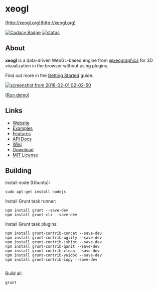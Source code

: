 # xeogl

[http://xeogl.org](http://xeogl.org)

[![Codacy Badge](https://api.codacy.com/project/badge/grade/a834272d6bf448f7a77947d7b784f261)](https://www.codacy.com/app/lindsay-kay/xeogl)
[![status](https://img.shields.io/badge/glTF-2%2E0-green.svg?style=flat)](https://github.com/KhronosGroup/glTF)

## About

**xeogl** is a data-driven WebGL-based engine from [@xeographics](https://twitter.com/xeographics) for 3D visualization in the browser without using plugins.

Find out more in the [Getting Started](https://github.com/xeolabs/xeogl/wiki/Getting-Started) guide.

[![screenshot from 2018-02-01 02-02-50](http://xeogl.org/assets/images/screenshots/officePlan.png)](http://xeogl.org/examples/#importing_gltf_OfficePlan)

[[Run demo](http://xeogl.org/examples/#importing_gltf_OfficePlan)]

## Links 

 - [Website](http://xeogl.org)
 - [Examples](http://xeogl.org/examples)
 - [Features](http://xeogl.org#features)
 - [API Docs](http://xeogl.org/docs/index.html)
 - [Wiki](https://github.com/xeolabs/xeogl/wiki)
 - [Download](https://github.com/xeolabs/xeogl/archive/master.zip)
 - [MIT License](https://github.com/xeolabs/xeogl/blob/master/MIT-LICENSE)
 
## Building
 
 Install node (Ubuntu):
 
 ````
 sudo apt-get install nodejs
 ````
 
 Install Grunt task runner:
 
 ````
 npm install grunt --save-dev
 npm install grunt-cli --save-dev
 ````
 
 Install Grunt task plugins:
 
 ````
 npm install grunt-contrib-concat --save-dev
 npm install grunt-contrib-uglify --save-dev
 npm install grunt-contrib-jshint --save-dev
 npm install grunt-contrib-qunit --save-dev
 npm install grunt-contrib-clean --save-dev
 npm install grunt-contrib-yuidoc --save-dev
 npm install grunt-contrib-copy --save-dev


 ````

Build all:

````
grunt
````
